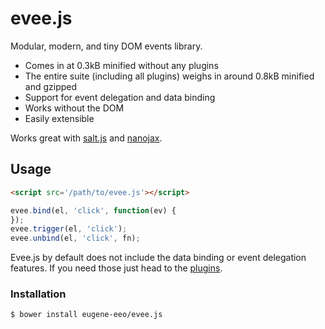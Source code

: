 # evee.js

Modular, modern, and tiny DOM events library.

 - Comes in at 0.3kB minified without any plugins
 - The entire suite (including all plugins) weighs
   in around 0.8kB minified and gzipped
 - Support for event delegation and data binding
 - Works without the DOM
 - Easily extensible

Works great with [salt.js](https://github.com/james2doyle/saltjs)
and [nanojax](https://github.com/yanatan16/nanoajax).

## Usage

```html
<script src='/path/to/evee.js'></script>
```

```js
evee.bind(el, 'click', function(ev) {
});
evee.trigger(el, 'click');
evee.unbind(el, 'click', fn);
```

Evee.js by default does not include the data binding
or event delegation features. If you need those just
head to the [plugins](https://github.com/eugene-eeo/evee.js/tree/master/plugins).

### Installation

```sh
$ bower install eugene-eeo/evee.js
```
